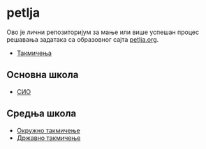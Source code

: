 # petlja

Ово је лични репозиторијум за мање или више успешан процес решавања задатака са образовног сајта [petlja.org][1].

- [Такмичења][2]

## Основна школа

- [СИО][3]

## Средња школа

- [Окружно такмичење][4]
- [Државно такмичење][5]

[1]: http://petlja.org/ "Петља"
[2]: http://petlja.org/Competitions "Такмичења"
[3]: http://petlja.org/Competitions/Competition/35 "СИО 2017 ОШ"
[4]: http://petlja.org/Competitions/Competition/35 "Окружно такмичење 2017 СШ"
[5]: http://petlja.org/Competitions/Competition/17 "Државно такмичење 2017 СШ"
